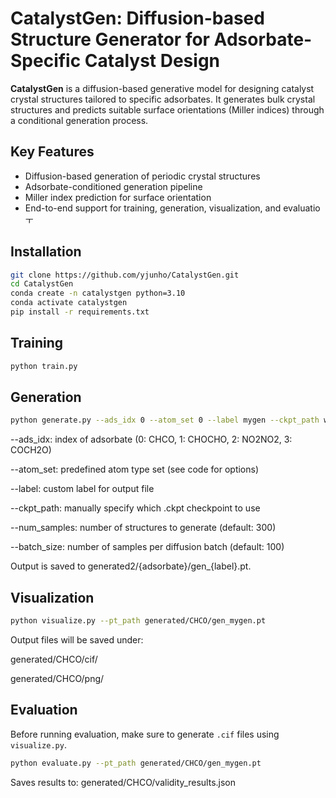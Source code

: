 # CatalystGen: Diffusion-based Structure Generator for Adsorbate-Specific Catalyst Design

**CatalystGen** is a diffusion-based generative model for designing catalyst crystal structures tailored to specific adsorbates. It generates bulk crystal structures and predicts suitable surface orientations (Miller indices) through a conditional generation process.

## Key Features

- Diffusion-based generation of periodic crystal structures  
- Adsorbate-conditioned generation pipeline  
- Miller index prediction for surface orientation  
- End-to-end support for training, generation, visualization, and evaluatioㅜ

## Installation

```bash
git clone https://github.com/yjunho/CatalystGen.git
cd CatalystGen
conda create -n catalystgen python=3.10
conda activate catalystgen
pip install -r requirements.txt
```

## Training
```bash
python train.py
```

## Generation
```bash
python generate.py --ads_idx 0 --atom_set 0 --label mygen --ckpt_path weights/all_ads/epoch=16-step=2839.ckpt --num_samples 100 --batch_size 100
```
--ads_idx: index of adsorbate (0: CHCO, 1: CHOCHO, 2: NO2NO2, 3: COCH2O)

--atom_set: predefined atom type set (see code for options)

--label: custom label for output file

--ckpt_path: manually specify which .ckpt checkpoint to use

--num_samples: number of structures to generate (default: 300)

--batch_size: number of samples per diffusion batch (default: 100)

Output is saved to generated2/{adsorbate}/gen_{label}.pt.

## Visualization
```bash
python visualize.py --pt_path generated/CHCO/gen_mygen.pt
```
Output files will be saved under:

generated/CHCO/cif/

generated/CHCO/png/


## Evaluation
Before running evaluation, make sure to generate `.cif` files using `visualize.py`.

```bash
python evaluate.py --pt_path generated/CHCO/gen_mygen.pt
```
Saves results to: generated/CHCO/validity_results.json


